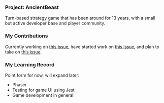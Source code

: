 ### Project: AncientBeast

Turn-based strategy game that has been around for 13 years, with a small but active developer base and player community.

### My Contributions

Currently working on [this issue](https://github.com/FreezingMoon/AncientBeast/issues/2536), have started work on [this issue](https://github.com/FreezingMoon/AncientBeast/issues/2533), and plan to take on [this issue](https://github.com/FreezingMoon/AncientBeast/issues/2537).

### My Learning Record

Point form for now, will expand later:

- Phaser
- Testing for game UI using Jest
- Game development in general
